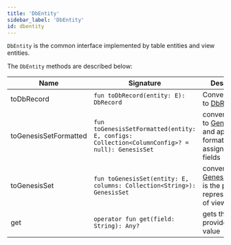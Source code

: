 ```yaml
---
title: 'DbEntity'
sidebar_label: 'DbEntity'
id: dbentity
---
```


 

`DbEntity` is the common interface implemented by table entities and view entities.

The `DbEntity` methods are described below:

|  Name  | Signature | Description |
|---------------|-------------|-------------|
| toDbRecord | `fun toDbRecord(entity: E): DbRecord` | Converts entity to [DbRecord](/database/data-types/dbrecord/) |
| toGenesisSetFormatted | `fun toGenesisSetFormatted(entity: E, configs: Collection<ColumnConfig>? = null): GenesisSet` | converts a view to [GenesisSet](/server/inter-process-messages/genesisSet/) and applies any formatter/aliases assigned to the fields |
| toGenesisSet | `fun toGenesisSet(entity: E, columns: Collection<String>): GenesisSet` | converts view to [GenesisSet](/server/inter-process-messages/genesisSet/). This is the plain representation of view fields |
| get | `operator fun get(field: String): Any?` | gets the provided field value |
